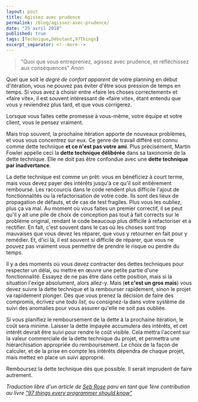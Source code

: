 ```yaml
---
layout: post
title: Agissez avec prudence
permalink: /blog/agissez-avec-prudence/
date: "25 avril 2018"
published: true
tags: [Technique,Débutant,97Things]
excerpt_separator: <!--more-->
---
```



> "Quoi que vous entrepreniez, agissez avec prudence, et réfléchissez aux conséquences" <i>Anon</i>


Quel que soit le <i>degré de confort apparent</i> de votre planning en début d'itération, vous ne pouvez pas éviter d'être sous pression de temps en temps. Si vous avez à choisir entre «faire les choses correctement» et «faire vite», il est souvent intéressant de «faire vite», étant entendu que vous y reviendrez plus tard, et que vous corrigerez. 

Lorsque vous faites cette promesse à vous-même, votre équipe et votre client, vous le pensez vraiment. 

Mais trop souvent, la prochaine itération apporte de nouveaux problèmes, et vous vous concentrez sur eux. Ce genre de travail différé est connu comme dette technique <strong>et ce n'est pas votre ami</strong>. Plus précisément, Martin Fowler appelle ceci la <strong>dette technique délibérée</strong> dans sa taxonomie de la dette technique. Elle ne doit pas être confondue avec une <strong>dette technique par inadvertance</strong>.


La dette technique est comme un prêt: vous en bénéficiez à court terme, mais vous devez payer des intérêts jusqu'à ce qu'il soit entièrement remboursé. Les raccourcis dans le code rendent plus difficile l'ajout de fonctionnalités ou la refactorisation de votre code. Ils sont des lieux de propagation de défauts, et de cas de test fragiles. Plus vous les oubliez, plus ça va mal. Au moment où vous faites un premier correctif, il se peut qu'il y ait une pile de choix de conception pas tout à fait corrects sur le problème original, rendant le code beaucoup plus difficile à refactoriser et à rectifier. En fait, c'est souvent dans le cas où les choses sont trop mauvaises que vous devez les réparer, que vous y retourner en fait pour y remédier. Et, d'ici là, il est souvent si difficile de réparer, que vous ne pouvez pas vraiment vous permettre de prendre le risque ou perdre du temps.


Il y a des moments où vous devez contracter des dettes techniques pour respecter un délai, ou mettre en œuvre une petite partie d'une fonctionnalité. Essayez de ne pas être dans cette position, mais si la situation l'exige absolument, alors allez-y. Mais (<strong>et c'est un gros mais</strong>) vous devez suivre la dette technique et la rembourser rapidement, sinon le projet va rapidement plonger. Dès que vous prenez la décision de faire des compromis, écrivez une <i>todo list</i>, ou consignez-la dans votre système de suivi des anomalies pour vous assurer qu'elle ne soit pas oubliée.


Si vous planifiez le remboursement de la dette à la prochaine itération, le coût sera minime. Laisser la dette impayée accumulera des intérêts, et cet intérêt devrait être suivi pour rendre le coût visible. Cela mettra l'accent sur la valeur commerciale de la dette technique du projet, et permettra une hiérarchisation appropriée du remboursement. Le choix de la façon de calculer, et de la prise en compte les intérêts dépendra de chaque projet, mais mettez en place un suivi approprié.


Remboursez la dette technique dès que possible. Il serait imprudent de faire autrement.


<p>
  <i>
    Traduction libre d'un article de <a href="http://programmer.97things.oreilly.com/wiki/index.php/Seb_Rose">Seb Rose</a> paru en tant que 1ère contribution au livre <a href="http://programmer.97things.oreilly.com/wiki/index.php/97_Things_Every_Programmer_Should_Know">"97 things every programmer should know"</a>
  </i>
</p>
